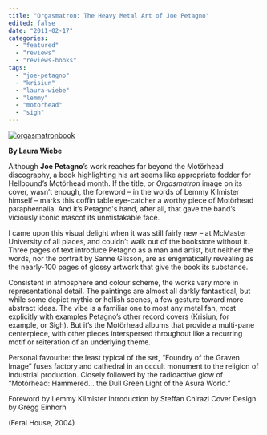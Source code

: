 ```yaml
---
title: "Orgasmatron: The Heavy Metal Art of Joe Petagno"
edited: false
date: "2011-02-17"
categories:
  - "featured"
  - "reviews"
  - "reviews-books"
tags:
  - "joe-petagno"
  - "krisiun"
  - "laura-wiebe"
  - "lemmy"
  - "motorhead"
  - "sigh"
---
```


[![](http://www.hellbound.ca/wp-content/uploads/2011/02/orgasmatronbook.jpg "orgasmatronbook")](http://www.hellbound.ca/wp-content/uploads/2011/02/orgasmatronbook.jpg)

**By Laura Wiebe**

Although **Joe Petagno**’s work reaches far beyond the Motörhead discography, a book highlighting his art seems like appropriate fodder for Hellbound’s Motörhead month. If the title, or _Orgasmatron_ image on its cover, wasn’t enough, the foreword – in the words of Lemmy Kilmister himself – marks this coffin table eye-catcher a worthy piece of Motörhead paraphernalia. And it’s Petagno's hand, after all, that gave the band’s viciously iconic mascot its unmistakable face.

I came upon this visual delight when it was still fairly new – at McMaster University of all places, and couldn’t walk out of the bookstore without it. Three pages of text introduce Petagno as a man and artist, but neither the words, nor the portrait by Sanne Glisson, are as enigmatically revealing as the nearly-100 pages of glossy artwork that give the book its substance.

Consistent in atmosphere and colour scheme, the works vary more in representational detail. The paintings are almost all darkly fantastical, but while some depict mythic or hellish scenes, a few gesture toward more abstract ideas. The vibe is a familiar one to most any metal fan, most explicitly with examples Petagno’s other record covers (Krisiun, for example, or Sigh). But it’s the Motörhead albums that provide a multi-pane centerpiece, with other pieces interspersed throughout like a recurring motif or reiteration of an underlying theme.

Personal favourite: the least typical of the set, “Foundry of the Graven Image” fuses factory and cathedral in an occult monument to the religion of industrial production. Closely followed by the radioactive glow of “Motörhead: Hammered… the Dull Green Light of the Asura World.”

Foreword by Lemmy Kilmister Introduction by Steffan Chirazi Cover Design by Gregg Einhorn

(Feral House, 2004)
